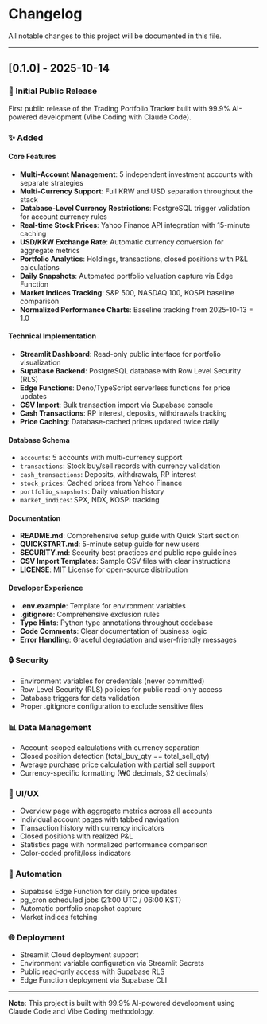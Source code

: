 # Changelog

All notable changes to this project will be documented in this file.

---

## [0.1.0] - 2025-10-14

### 🎉 Initial Public Release

First public release of the Trading Portfolio Tracker built with 99.9% AI-powered development (Vibe Coding with Claude Code).

### ✨ Added

#### Core Features
- **Multi-Account Management**: 5 independent investment accounts with separate strategies
- **Multi-Currency Support**: Full KRW and USD separation throughout the stack
- **Database-Level Currency Restrictions**: PostgreSQL trigger validation for account currency rules
- **Real-time Stock Prices**: Yahoo Finance API integration with 15-minute caching
- **USD/KRW Exchange Rate**: Automatic currency conversion for aggregate metrics
- **Portfolio Analytics**: Holdings, transactions, closed positions with P&L calculations
- **Daily Snapshots**: Automated portfolio valuation capture via Edge Function
- **Market Indices Tracking**: S&P 500, NASDAQ 100, KOSPI baseline comparison
- **Normalized Performance Charts**: Baseline tracking from 2025-10-13 = 1.0

#### Technical Implementation
- **Streamlit Dashboard**: Read-only public interface for portfolio visualization
- **Supabase Backend**: PostgreSQL database with Row Level Security (RLS)
- **Edge Functions**: Deno/TypeScript serverless functions for price updates
- **CSV Import**: Bulk transaction import via Supabase console
- **Cash Transactions**: RP interest, deposits, withdrawals tracking
- **Price Caching**: Database-cached prices updated twice daily

#### Database Schema
- `accounts`: 5 accounts with multi-currency support
- `transactions`: Stock buy/sell records with currency validation
- `cash_transactions`: Deposits, withdrawals, RP interest
- `stock_prices`: Cached prices from Yahoo Finance
- `portfolio_snapshots`: Daily valuation history
- `market_indices`: SPX, NDX, KOSPI tracking

#### Documentation
- **README.md**: Comprehensive setup guide with Quick Start section
- **QUICKSTART.md**: 5-minute setup guide for new users
- **SECURITY.md**: Security best practices and public repo guidelines
- **CSV Import Templates**: Sample CSV files with clear instructions
- **LICENSE**: MIT License for open-source distribution

#### Developer Experience
- **.env.example**: Template for environment variables
- **.gitignore**: Comprehensive exclusion rules
- **Type Hints**: Python type annotations throughout codebase
- **Code Comments**: Clear documentation of business logic
- **Error Handling**: Graceful degradation and user-friendly messages

### 🔒 Security
- Environment variables for credentials (never committed)
- Row Level Security (RLS) policies for public read-only access
- Database triggers for data validation
- Proper .gitignore configuration to exclude sensitive files

### 📊 Data Management
- Account-scoped calculations with currency separation
- Closed position detection (total_buy_qty == total_sell_qty)
- Average purchase price calculation with partial sell support
- Currency-specific formatting (₩0 decimals, $2 decimals)

### 🎨 UI/UX
- Overview page with aggregate metrics across all accounts
- Individual account pages with tabbed navigation
- Transaction history with currency indicators
- Closed positions with realized P&L
- Statistics page with normalized performance comparison
- Color-coded profit/loss indicators

### 🤖 Automation
- Supabase Edge Function for daily price updates
- pg_cron scheduled jobs (21:00 UTC / 06:00 KST)
- Automatic portfolio snapshot capture
- Market indices fetching

### 🌐 Deployment
- Streamlit Cloud deployment support
- Environment variable configuration via Streamlit Secrets
- Public read-only access with Supabase RLS
- Edge Function deployment via Supabase CLI

---

**Note**: This project is built with 99.9% AI-powered development using Claude Code and Vibe Coding methodology.
